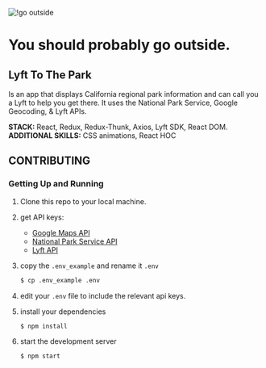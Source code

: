 ![!go outside](https://content.huckberry.com/assets/national-parks/national-parks-hero-fe8ac9f4230ffd16fde39c4561a59393c27d1aa55d85792f4af57f0fc84277ca.jpg)
# You should probably go outside.
## Lyft To The Park
Is an app that displays California regional park information and can call you a Lyft to help you get there. It uses the National Park Service, Google Geocoding, & Lyft APIs.

**STACK:** React, Redux, Redux-Thunk, Axios, Lyft SDK, React DOM.  
**ADDITIONAL SKILLS:** CSS animations, React HOC

## CONTRIBUTING
### Getting Up and Running

1. Clone this repo to your local machine.

1. get API keys:
    - [Google Maps API](https://developers.google.com/maps/documentation/geocoding/get-api-key)
    - [National Park Service API](https://www.nps.gov/subjects/digital/nps-data-api.htm)
    - [Lyft API](https://www.lyft.com/developers)

1. copy the `.env_example` and rename it `.env`
    ```bash
    $ cp .env_example .env
    ```

1. edit your `.env` file to include the relevant api keys.

1. install your dependencies
    ```bash
    $ npm install
    ```

1. start the development server
    ```bash
    $ npm start
    ```
